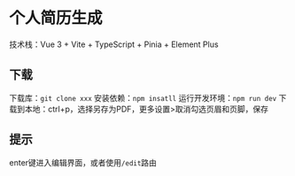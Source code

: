 # 个人简历生成

技术栈：Vue 3 + Vite + TypeScript + Pinia + Element Plus

## 下载

下载库：`git clone xxx`
安装依赖：`npm insatll`
运行开发环境：`npm run dev`
下载到本地：ctrl+p，选择另存为PDF，更多设置>取消勾选页眉和页脚，保存

## 提示

enter键进入编辑界面，或者使用`/edit`路由

